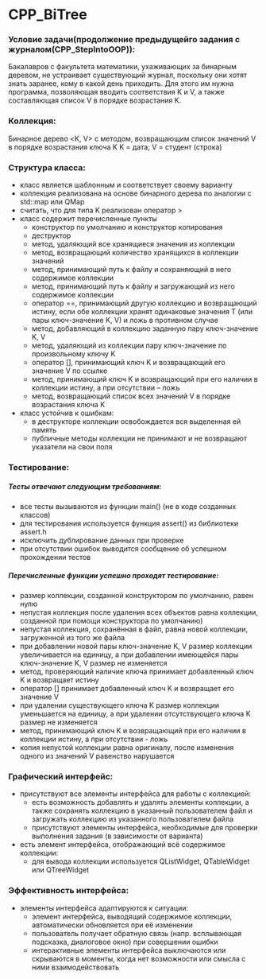 # CPP_BiTree
### Условие задачи(продолжение предыдущейго задания с журналом(CPP_StepIntoOOP)):
Бакалавров с факультета математики, ухаживающих за бинарным деревом, не устраивает существующий журнал, поскольку они хотят знать заранее, кому в какой день приходить. Для этого им нужна программа, позволяющая вводить соответствия K и V, а также составляющая список V в порядке возрастания K.

### Коллекция:
Бинарное дерево <K, V> с методом, возвращающим список значений V в порядке возрастания ключа K
K = дата; V = студент (строка)

### Структура класса:
- класс является шаблонным и соответствует своему варианту
- коллекция реализована на основе бинарного дерева по аналогии с std::map или QMap
- считать, что для типа K реализован оператор >
- класс содержит перечисленные пункты
    - конструктор по умолчанию и конструктор копирования
    - деструктор
    - метод, удаляющий все хранящиеся значения из коллекции
    - метод, возвращающий количество хранящихся в коллекции значений
    - метод, принимающий путь к файлу и сохраняющий в него содержимое коллекции
    - метод, принимающий путь к файлу и загружающий из него содержимое коллекции
    - оператор ==, принимающий другую коллекцию и возвращающий истину, если обе коллекции хранят одинаковые значения T (или пары ключ-значение K, V) и ложь в противном случае
    - метод, добавляющий в коллекцию заданную пару ключ-значение K, V 
    - метод, удаляющий из коллекции пару ключ-значение по произвольному ключу K
    - оператор [], принимающий ключ K и возвращающий его значение V по ссылке
    - метод, принимающий ключ K и возвращающий при его наличии в коллекции истину, а при отсутствии – ложь
    - метод, возвращающий список всех значений V в порядке возрастания ключа K
- класс устойчив к ошибкам:
    - в деструкторе коллекции освобождается вся выделенная ей память
    - публичные методы коллекции не принимают и не возвращают указатели на свои поля

### Тестирование:
##### Тесты отвечают следующим требованиям:
- все тесты вызываются из функции main() (не в коде созданных классов)
- для тестирования используется функция assert() из библиотеки assert.h
- исключить дублирование данных при проверке
- при отсутствии ошибок выводится сообщение об успешном прохождении тестов

##### Перечисленные функции успешно проходят тестирование:
- размер коллекции, созданной конструктором по умолчанию, равен нулю
- непустая коллекция после удаления всех объектов равна коллекции, созданной при помощи конструктора по умолчанию)
- непустая коллекция, сохранённая в файл, равна новой коллекции, загруженной из того же файла
- при добавлении новой пары ключ-значение K, V размер коллекции увеличивается на единицу, а при добавлении имеющейся пары ключ-значение K, V размер не изменяется
- метод, проверяющий наличие ключа принимает добавленный ключ K и возвращает истину
- оператор [] принимает добавленный ключ K и возвращает его значение V
- при удалении существующего ключа K размер коллекции уменьшается на единицу, а при удалении отсутствующего ключа K размер не изменяется
- метод, принимающий ключ K и возвращающий при его наличии в коллекции истину, а при отсутствии - ложь
- копия непустой коллекции равна оригиналу, после изменения одного из значений V равенство нарушается

### Графический интерфейс:
- присутствуют все элементы интерфейса для работы с коллекцией:
    - есть возможность добавлять и удалять элементы коллекции, а также сохранять коллекцию в указанный пользователем файл и загружать коллекцию из указанного пользователем файла
    - присутствуют элементы интерфейса, необходимые для проверки выполнения задания (в зависимости от варианта)
- есть элемент интерфейса, отображающий всё содержимое коллекции:
    - для вывода коллекции используется QListWidget, QTableWidget или QTreeWidget

### Эффективность интерфейса:
- элементы интерфейса адаптируются к ситуации:
    - элемент интерфейса, выводящий содержимое коллекции, автоматически обновляется при её изменении
    - пользователь получает обратную связь (напр. всплывающая подсказка, диалоговое окно) при совершении ошибки
    - интерактивные элементы интерфейса выключаются или скрываются в моменты, когда нет возможности или смысла с ними взаимодействовать
